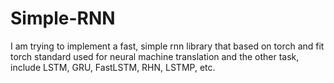 # Simple-RNN
I am trying to implement a fast, simple rnn library that based on torch and fit torch standard used for neural machine translation and the other task, include LSTM, GRU, FastLSTM, RHN, LSTMP, etc.
